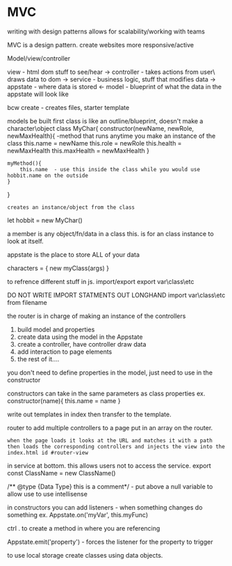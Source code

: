 # MVC
writing with design patterns allows for scalability/working with teams

MVC is a design pattern.
create websites more responsive/active

Model/view/controller

view - html dom stuff to see/hear 
->
controller - takes actions from user\ draws data to dom 
->
service - business logic, stuff that modifies data
->
appstate - where data is stored
<-
model - blueprint of what the data in the appstate will look like

bcw create - creates files, starter template

models be built first
class is like an outline/blueprint, doesn't make a character\object
class MyChar{
    constructor(newName, newRole, newMaxHealth){  -method that runs anytime you make an instance of the class
        this.name = newName
        this.role = newRole
        this.health = newMaxHealth
        this.maxHealth = newMaxHealth
    }

    myMethod(){
        this.name  - use this inside the class while you would use hobbit.name on the outside
    }

}

    creates an instance/object from the class
let hobbit = new MyChar()


a member is any object/fn/data in a class
this.   is for an class instance to look at itself.


appstate is the place to store ALL of your data

characters = {
    new myClass(args)
}


to refrence different stuff in js. import/export
export var\class\etc

DO NOT WRITE IMPORT STATMENTS OUT LONGHAND
import var\class\etc from filename

the router is in charge of making an instance of the controllers



1. build model and properties
2. create data using the model in the Appstate
3. create a controller, have controller draw data
4. add interaction to page elements
5. the rest of it....

you don't need to define properties in the model, just need to use in the constructor

constructors can take in the same parameters as class properties
ex.
constructor(name){
    this.name = name
}

write out templates in index then transfer to the template.



router
    to add multiple controllers to a page put in an array on the router.

    when the page loads it looks at the URL and matches it with a path then loads the corresponding controllers and injects the view into the index.html id #router-view


in service at bottom. this allows users not to access the service.
export const ClassName = new ClassName()

/** @type {Data Type} this is a comment*/  - put above a null variable to allow use to use intellisense

in constructors you can add listeners - when something changes do something
ex.
Appstate.on('myVar', this.myFunc)

ctrl . to create a method in where you are referencing

Appstate.emit('property') - forces the listener for the property to trigger

to use local storage create classes using data objects.

















